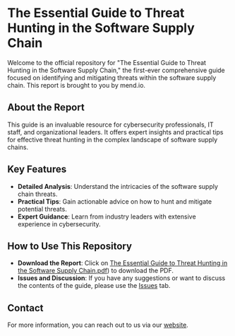 # The Essential Guide to Threat Hunting in the Software Supply Chain

Welcome to the official repository for "The Essential Guide to Threat Hunting in the Software Supply Chain," the first-ever comprehensive guide focused on identifying and mitigating threats within the software supply chain. This report is brought to you by mend.io.

## About the Report

This guide is an invaluable resource for cybersecurity professionals, IT staff, and organizational leaders. It offers expert insights and practical tips for effective threat hunting in the complex landscape of software supply chains.

## Key Features

- **Detailed Analysis**: Understand the intricacies of the software supply chain threats.
- **Practical Tips**: Gain actionable advice on how to hunt and mitigate potential threats.
- **Expert Guidance**: Learn from industry leaders with extensive experience in cybersecurity.

## How to Use This Repository

- **Download the Report**: Click on [The Essential Guide to Threat Hunting in the Software Supply Chain.pdf](https://github.com/tomabai/Supply-Chain-Threat-Hunting/blob/main/Essential-Guide-to-Threat-Hunting-2024-Report.pdf)) to download the PDF.
- **Issues and Discussion**: If you have any suggestions or want to discuss the contents of the guide, please use the [Issues](https://github.com/tomabai/Supply-Chain-Threat-Hunting/issues) tab.


## Contact

For more information, you can reach out to us via our [website](https://www.mend.io/resources/research-reports/the-essential-guide-to-threat-hunting-in-the-software-supply-chain/).
